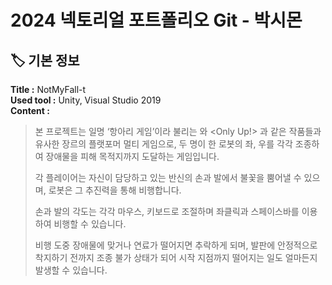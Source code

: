 # 2024 넥토리얼 포트폴리오 Git - 박시몬

## 🏷️ 기본 정보
**Title :** NotMyFall-t   
**Used tool :** Unity, Visual Studio 2019   
**Content :**   
>본 프로젝트는 일명 ‘항아리 게임’이라 불리는 <Getting Over It with Bennett Foddy> 와 <Only Up!> 과 같은 작품들과 유사한 장르의 플랫포머 멀티 게임으로, 두 명이 한 로봇의 좌, 우를 각각 조종하여 장애물을 피해 목적지까지 도달하는 게임입니다.   
>
>각 플레이어는 자신이 담당하고 있는 반신의 손과 발에서 불꽃을 뿜어낼 수 있으며, 로봇은 그 추진력을 통해 비행합니다.
>
>손과 발의 각도는 각각 마우스, 키보드로 조절하며 좌클릭과 스페이스바를 이용하여 비행할 수 있습니다.
>
>비행 도중 장애물에 맞거나 연료가 떨어지면 추락하게 되며, 발판에 안정적으로 착지하기 전까지 조종 불가 상태가 되어 시작 지점까지 떨어지는 일도 얼마든지 발생할 수 있습니다.
